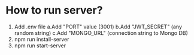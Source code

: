 # How to run server?

1. Add .env file
   a.Add "PORT" value (3001)
   b.Add "JWT_SECRET" (any random string)
   c.Add "MONGO_URL" (connection string to Mongo DB)
2. npm run install-server
3. npm run start-server
